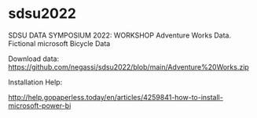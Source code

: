 # sdsu2022
SDSU DATA SYMPOSIUM 2022: WORKSHOP
Adventure Works Data. Fictional microsoft Bicycle Data

Download data:
https://github.com/negassi/sdsu2022/blob/main/Adventure%20Works.zip

Installation Help:

http://help.gopaperless.today/en/articles/4259841-how-to-install-microsoft-power-bi
